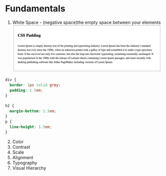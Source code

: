 # Fundamentals

1. White Space - (negative space)the empty space between your elements
   ![](img/white-space.jpg)

```css
div {
  border: 1px solid grey;
  padding: 1.5em;
}

h2 {
  margin-bottom: 1.5em;
}
p {
  line-height: 1.5em;
}
```

2. Color
3. Contrast
4. Scale
5. Alignment
6. Typography
7. Visual Hierarchy
